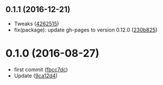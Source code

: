 <a name="0.1.1"></a>
## 0.1.1 (2016-12-21)

* Tweaks ([4262515](https://github.com/bumped/bumped-gh-pages/commit/4262515))
* fix(package): update gh-pages to version 0.12.0 ([230b825](https://github.com/bumped/bumped-gh-pages/commit/230b825))



<a name="0.1.0"></a>
# 0.1.0 (2016-08-27)

* first commit ([fbcc7dc](https://github.com/bumped/bumped-gh-pages/commit/fbcc7dc))
* Update ([9ca12d4](https://github.com/bumped/bumped-gh-pages/commit/9ca12d4))



